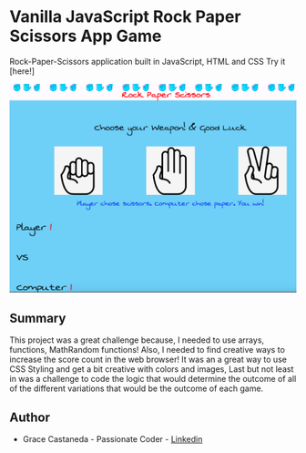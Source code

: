 # Vanilla JavaScript Rock Paper Scissors App Game

Rock-Paper-Scissors application built in JavaScript, HTML and CSS
Try it [here!]

![alt text](https://github.com/Gracii/rock-paper-scissors-game/blob/main/images/graces-rock-paper-scissors.png)

## Summary

This project was a great challenge because, I needed to use arrays, functions, MathRandom functions! Also, I needed to find creative ways to increase the score count in the web browser! It was an a great way to use CSS Styling and get a bit creative with colors and images, Last but not least in was a challenge to code the logic that would determine the outcome of all of the different variations that would be the outcome of each game.

## Author

- Grace Castaneda - Passionate Coder - [Linkedin](https://www.linkedin.com/in/castanedagrace/)
